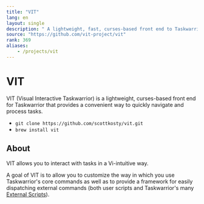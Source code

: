 ```yaml
---
title: "VIT"
lang: en
layout: single
description: " A lightweight, fast, curses-based front end to Taskwarrior."
source: "https://github.com/vit-project/vit"
rank: 369
aliases:
    - /projects/vit
---
```

# VIT

VIT (Visual Interactive Taskwarrior) is a lightweight, curses-based front end for Taskwarrior that provides a convenient way to quickly navigate and process tasks.

* `git clone https://github.com/scottkosty/vit.git`
* `brew install vit`

## About

VIT allows you to interact with tasks in a Vi-intuitive way.

A goal of VIT is to allow you to customize the way in which you use Taskwarrior's core commands as well as to provide a framework for easily dispatching external commands (both user scripts and Taskwarrior's many [External Scripts](https://taskwarrior.org/tools)).
